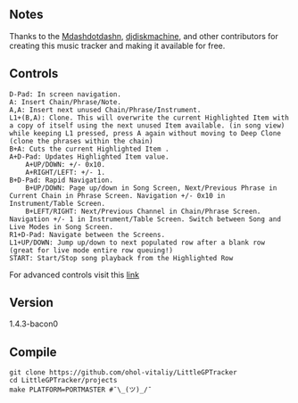 ## Notes
Thanks to the [Mdashdotdashn](https://github.com/Mdashdotdashn), [djdiskmachine](https://github.com/djdiskmachine), and other contributors for creating this music tracker and making it available for free.

## Controls
```
D-Pad: In screen navigation.
A: Insert Chain/Phrase/Note.
A,A: Insert next unused Chain/Phrase/Instrument.
L1+(B,A): Clone. This will overwrite the current Highlighted Item with a copy of itself using the next unused Item available. (in song view) while keeping L1 pressed, press A again without moving to Deep Clone (clone the phrases within the chain)
B+A: Cuts the current Highlighted Item .
A+D-Pad: Updates Highlighted Item value.
    A+UP/DOWN: +/- 0x10.
    A+RIGHT/LEFT: +/- 1.
B+D-Pad: Rapid Navigation.
    B+UP/DOWN: Page up/down in Song Screen, Next/Previous Phrase in Current Chain in Phrase Screen. Navigation +/- 0x10 in Instrument/Table Screen.
    B+LEFT/RIGHT: Next/Previous Channel in Chain/Phrase Screen. Navigation +/- 1 in Instrument/Table Screen. Switch between Song and Live Modes in Song Screen.
R1+D-Pad: Navigate between the Screens.
L1+UP/DOWN: Jump up/down to next populated row after a blank row (great for live mode entire row queuing!)
START: Start/Stop song playback from the Highlighted Row
```

For advanced controls visit this [link](https://github.com/ohol-vitaliy/LittleGPTracker/blob/master/docs/wiki/What-is-LittlePiggyTracker.md#basic-editing--navigation)

## Version
1.4.3-bacon0

## Compile
```shell
git clone https://github.com/ohol-vitaliy/LittleGPTracker
cd LittleGPTracker/projects
make PLATFORM=PORTMASTER #¯\_(ツ)_/¯
```
